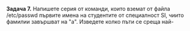 **Задача 7.** Напишете серия от команди, които вземат от файла /etc/passwd първите имена на студентите от специалност SI, чиито фамилии завършват на "а". Изведете колко пъти се среща най-
